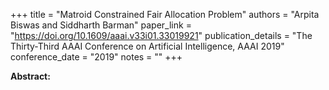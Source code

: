 +++
title = "Matroid Constrained Fair Allocation Problem"
authors = "Arpita Biswas and Siddharth Barman"
paper_link = "https://doi.org/10.1609/aaai.v33i01.33019921"
publication_details = "The Thirty-Third AAAI Conference on Artificial Intelligence,  AAAI 2019"
conference_date = "2019"
notes = ""
+++

<b>Abstract:</b>
